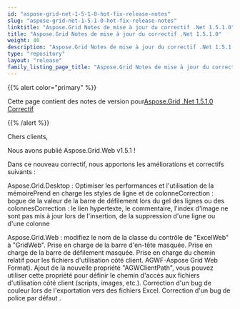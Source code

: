 ```yaml
---
id: "aspose-grid-net-1-5-1-0-hot-fix-release-notes"
slug: "aspose-grid-net-1-5-1-0-hot-fix-release-notes"
linktitle: "Aspose.Grid Notes de mise à jour du correctif .Net 1.5.1.0"
title: "Aspose.Grid Notes de mise à jour du correctif .Net 1.5.1.0"
weight: 40
description: "Aspose.Grid Notes de mise à jour du correctif .Net 1.5.1.0 – the latest updates and fixes."
type: "repository"
layout: "release"
family_listing_page_title: "Aspose.Grid Notes de mise à jour du correctif .Net 1.5.1.0"
---
```

{{% alert color="primary" %}} 

 Cette page contient des notes de version pour[Aspose.Grid .Net 1.5.1.0 Correctif](https://releases.aspose.com/cells/net/new-releases/aspose.grid-.net-1.5.1.0-hot-fix/)

{{% /alert %}} 

 Chers clients,

 Nous avons publié Aspose.Grid.Web v1.5.1 !

 Dans ce nouveau correctif, nous apportons les améliorations et correctifs suivants :

 Aspose.Grid.Desktop : Optimiser les performances et l'utilisation de la mémoirePrend en charge les styles de ligne et de colonneCorrection : bogue de la valeur de la barre de défilement lors du gel des lignes ou des colonnesCorrection : le lien hypertexte, le commentaire, l'index d'image ne sont pas mis à jour lors de l'insertion, de la suppression d'une ligne ou d'une colonne

Aspose.Grid.Web : modifiez le nom de la classe du contrôle de "ExcelWeb" à "GridWeb". Prise en charge de la barre d'en-tête masquée. Prise en charge de la barre de défilement masquée. Prise en charge du chemin relatif pour les fichiers d'utilisation côté client. AGWF-Aspose Grid Web Format). Ajout de la nouvelle propriété "AGWClientPath", vous pouvez utiliser cette propriété pour définir le chemin d'accès aux fichiers d'utilisation côté client (scripts, images, etc.). Correction d'un bug de couleur lors de l'exportation vers des fichiers Excel. Correction d'un bug de police par défaut .


